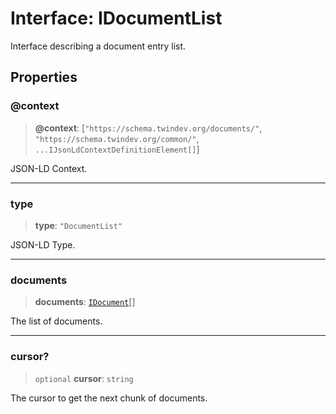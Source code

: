 # Interface: IDocumentList

Interface describing a document entry list.

## Properties

### @context

> **@context**: \[`"https://schema.twindev.org/documents/"`, `"https://schema.twindev.org/common/"`, `...IJsonLdContextDefinitionElement[]`\]

JSON-LD Context.

***

### type

> **type**: `"DocumentList"`

JSON-LD Type.

***

### documents

> **documents**: [`IDocument`](IDocument.md)[]

The list of documents.

***

### cursor?

> `optional` **cursor**: `string`

The cursor to get the next chunk of documents.
